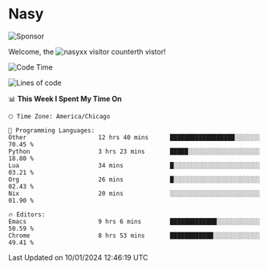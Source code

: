 # Nasy

<!--
<p align="center">
<img height="200" src="https://github-readme-stats.vercel.app/api?username=nasyxx&count_private=true&show_icons=true&theme=dracula&include_all_commits=true"/>
<img height="200" src="https://github-readme-stats.vercel.app/api/top-langs/?username=nasyxx&theme=dracula&hide=html,jupyter+notebook&count_private=true&show_icons=true"/>
</p>

  
----------------
-->

![Sponsor](https://img.shields.io/static/v1.svg?label=Sponsor&message=%E2%9D%A4&logo=GitHub&style=flat&color=pink)
 
Welcome, the ![nasyxx visitor counter](https://count.getloli.com/get/@nasyxx?theme=rule34)th vistor!
 
<!--START_SECTION:waka-->
![Code Time](http://img.shields.io/badge/Code%20Time-4%2C204%20hrs%2017%20mins-blue)

![Lines of code](https://img.shields.io/badge/From%20Hello%20World%20I%27ve%20Written-6.3%20million%20lines%20of%20code-blue)

📊 **This Week I Spent My Time On** 

```text
🕑︎ Time Zone: America/Chicago

💬 Programming Languages: 
Other                    12 hrs 40 mins      ██████████████████░░░░░░░   70.45 % 
Python                   3 hrs 23 mins       █████░░░░░░░░░░░░░░░░░░░░   18.80 % 
Lua                      34 mins             █░░░░░░░░░░░░░░░░░░░░░░░░   03.21 % 
Org                      26 mins             █░░░░░░░░░░░░░░░░░░░░░░░░   02.43 % 
Nix                      20 mins             ░░░░░░░░░░░░░░░░░░░░░░░░░   01.90 % 

🔥 Editors: 
Emacs                    9 hrs 6 mins        █████████████░░░░░░░░░░░░   50.59 % 
Chrome                   8 hrs 53 mins       ████████████░░░░░░░░░░░░░   49.41 % 
```


 Last Updated on 10/01/2024 12:46:19 UTC
<!--END_SECTION:waka-->

<!-- ![visitors](https://visitor-badge.laobi.icu/badge?page_id=nasyxx.nasyxx) -->
